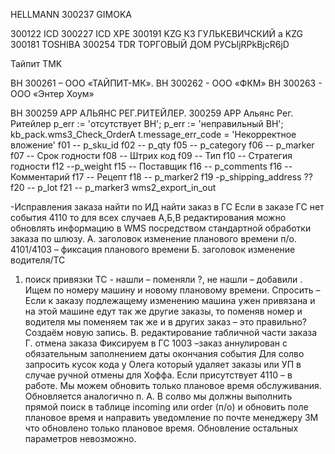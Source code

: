 HELLMANN 300237 GIMOKA

300122 ICD
300227 ICD XPE
300191 KZG КЗ ГУЛЬКЕВИЧСКИЙ а KZG
300181 TOSHIBA 
300254 TDR ТОРГОВЫЙ ДОМ РУСЬljRPkBjcR6jD

Тайпит TMK

ВН 300261 – ООО «ТАЙПИТ-МК».
ВН 300262 - ООО «ФКМ» 
ВН 300263 - ООО «Энтер Хоум»

ВН 300259 АРР АЛЬЯНС РЕГ.РИТЕЙЛЕР.
300259 АРР Альянс Рег. Ритейлер
p_err := 'отсутствует ВН';
p_err := 'неправильный ВН';
kb_pack.wms3_Check_OrderA
t.message_err_code = 'Некорректное вложение'
f01 -- p_sku_id
f02 -- p_qty
f05 -- p_category
f06 -- p_marker
f07 -- Срок годности
f08      -- Штрих код
f09 -- Тип
f10 -- Стратегия годности
f12 --p_weight
f15 -- Поставщик
f16 -- p_comments f16 -- Комментарий
f17 -- Рецепт
f18 -- p_marker2
f19 -p_shipping_address ??
f20 -- p_lot
f21 -- p_marker3
wms2_export_in_out

-Исправления заказа
найти по ИД найти заказ в ГС
Если в заказе ГС нет события 4110 то для всех случаев А,Б,В редактирования можно обновлять информацию в WMS посредством стандартной обработки заказа по шлюзу. 
А. заголовок изменение планового времени п/о. 4101/4103 – фиксация планового времени
Б. заголовок изменение водителя/ТС
1. поиск привязки  ТС - нашли – поменяли ?, не нашли – добавили . Ищем по номеру машину и новому плановому времени. Спросить – Если к заказу подлежащему изменению машина ужен привязана и на этой машине едут так же другие заказы,  то поменяв номер и водителя мы поменяем так же и в других заказ – это правильно? Создаём новую запись.
В. редактирование табличной части заказа
 Г. отмена заказа
Фиксируем в ГС 1003 –заказ аннулирован с обязательным заполнением даты окончания события
Для солво запросить кусок кода у Олега который удаляет заказы или УП в случае ручной отмены для Хоффа.
Если присутствует 4110 – в работе. Мы можем обновить только плановое время обслуживания.
Обновляется аналогично п. А.  В солво мы должны выполнить прямой поиск в таблице incoming или order (п/о) и обновить поле плановое время и направить уведомление по почте менеджеру ЗМ что обновлено только плановое время. Обновление остальных параметров невозможно.
